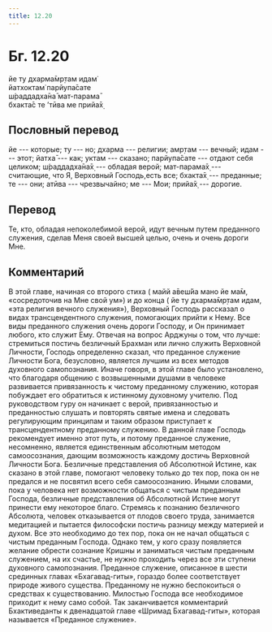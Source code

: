 ```yaml
---
title: 12.20
---
```


# Бг. 12.20
йе ту дхарма̄мр̣там идам̇<br/>
йатхоктам̇ парйупа̄сате<br/>
ш́раддадха̄на̄ мат-парама̄<br/>
бхакта̄с те ’тӣва ме прийа̄х̣
## Пословный перевод

йе --- которые; ту --- но; дхарма --- религии; амр̣там --- вечный; идам
--- этот; йатха̄ --- как; уктам --- сказано; парйупа̄сате --- отдают себя
целиком; ш́раддадха̄на̄х̣ --- обладая верой; мат-парама̄х̣ --- считающие, что
Я, Верховный Господь,есть все; бхакта̄х̣ --- преданные; те --- они; атӣва
--- чрезвычайно; ме --- Мои; прийа̄х̣ --- дорогие.

## Перевод

Те, кто, обладая непоколебимой верой, идут вечным путем преданного
служения, сделав Меня своей высшей целью, очень и очень дороги Мне.

## Комментарий

В этой главе, начиная со второго стиха ( майй а̄веш́йа мано йе ма̄м,
«сосредоточив на Мне свой ум») и до конца ( йе ту дхарма̄мр̣там идам, «эта
религия вечного служения»), Верховный Господь рассказал о видах
трансцендентного служения, помогающих прийти к Нему. Все виды преданного
служения очень дороги Господу, и Он принимает любого, кто служит Ему.
Отвечая на вопрос Арджуны о том, что лучше: стремиться постичь безличный
Брахман или лично служить Верховной Личности, Господь определенно
сказал, что преданное служение Личности Бога, безусловно, является
лучшим из всех методов духовного самопознания. Иначе говоря, в этой
главе было установлено, что благодаря общению с возвышенными душами в
человеке развивается привязанность к чистому преданному служению,
которая побуждает его обратиться к истинному духовному учителю. Под
руководством гуру он начинает с верой, привязанностью и преданностью
слушать и повторять святые имена и следовать регулирующим принципам и
таким образом приступает к трансцендентному преданному служению. В
данной главе Господь рекомендует именно этот путь, и потому преданное
служение, несомненно, является единственным абсолютным методом
самоосознания, дающим возможность каждому достичь Верховной Личности
Бога. Безличные представления об Абсолютной Истине, как сказано в этой
главе, помогают человеку только до тех пор, пока он не предался и не
посвятил всего себя самоосознанию. Иными словами, пока у человека нет
возможности общаться с чистым преданным Господа, безличные представления
об Абсолютной Истине могут принести ему некоторое благо. Стремясь к
познанию безличного Абсолюта, человек отказывается от плодов своего
труда, занимается медитацией и пытается философски постичь разницу между
материей и духом. Все это необходимо до тех пор, пока он не начал
общаться с чистым преданным Господа. Однако тем, у кого сразу появляется
желание обрести сознание Кришны и заниматься чистым преданным служением,
на их счастье, не нужно проходить через все эти ступени духовного
самопознания. Преданное служение, описанное в шести срединных главах
«Бхагавад-гиты», гораздо более соответствует природе живого существа.
Преданному не нужно беспокоиться о средствах к существованию. Милостью
Господа все необходимое приходит к нему само собой. Так заканчивается
комментарий Бхактиведанты к двенадцатой главе «Шримад Бхагавад-гиты»,
которая называется «Преданное служение».
